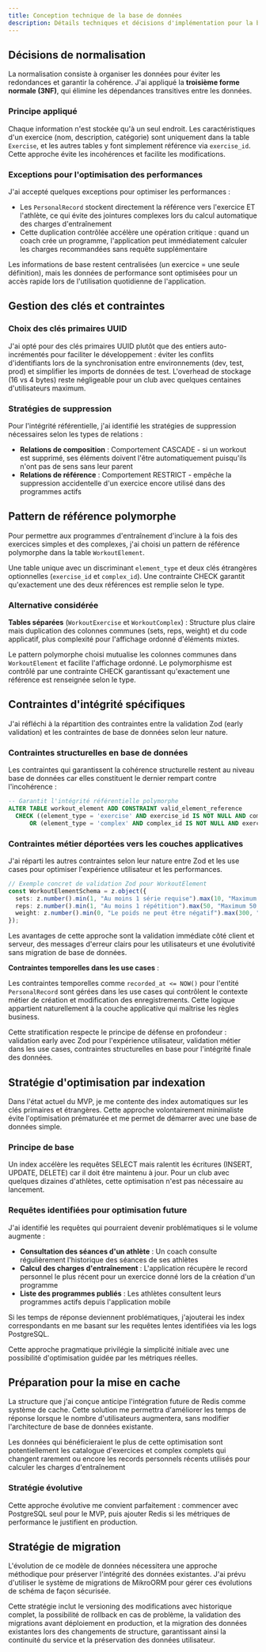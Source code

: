 ```yaml
---
title: Conception technique de la base de données
description: Détails techniques et décisions d'implémentation pour la base de données DropIt
---
```


## Décisions de normalisation

La normalisation consiste à organiser les données pour éviter les redondances et garantir la cohérence. J'ai appliqué la **troisième forme normale (3NF)**, qui élimine les dépendances transitives entre les données.

### Principe appliqué

Chaque information n'est stockée qu'à un seul endroit. Les caractéristiques d'un exercice (nom, description, catégorie) sont uniquement dans la table `Exercise`, et les autres tables y font simplement référence via `exercise_id`. Cette approche évite les incohérences et facilite les modifications.

### Exceptions pour l'optimisation des performances

J'ai accepté quelques exceptions pour optimiser les performances :

- Les `PersonalRecord` stockent directement la référence vers l'exercice ET l'athlète, ce qui évite des jointures complexes lors du calcul automatique des charges d'entraînement
- Cette duplication contrôlée accélère une opération critique : quand un coach crée un programme, l'application peut immédiatement calculer les charges recommandées sans requête supplémentaire

Les informations de base restent centralisées (un exercice = une seule définition), mais les données de performance sont optimisées pour un accès rapide lors de l'utilisation quotidienne de l'application.

## Gestion des clés et contraintes

### Choix des clés primaires UUID

J'ai opté pour des clés primaires UUID plutôt que des entiers auto-incrémentés pour faciliter le développement : éviter les conflits d'identifiants lors de la synchronisation entre environnements (dev, test, prod) et simplifier les imports de données de test. L'overhead de stockage (16 vs 4 bytes) reste négligeable pour un club avec quelques centaines d'utilisateurs maximum.

### Stratégies de suppression

Pour l'intégrité référentielle, j'ai identifié les stratégies de suppression nécessaires selon les types de relations :

- **Relations de composition** : Comportement CASCADE - si un workout est supprimé, ses éléments doivent l'être automatiquement puisqu'ils n'ont pas de sens sans leur parent
- **Relations de référence** : Comportement RESTRICT - empêche la suppression accidentelle d'un exercice encore utilisé dans des programmes actifs

## Pattern de référence polymorphe

Pour permettre aux programmes d'entraînement d'inclure à la fois des exercices simples et des complexes, j'ai choisi un pattern de référence polymorphe dans la table `WorkoutElement`.

Une table unique avec un discriminant `element_type` et deux clés étrangères optionnelles (`exercise_id` et `complex_id`). Une contrainte CHECK garantit qu'exactement une des deux références est remplie selon le type.

### Alternative considérée

**Tables séparées** (`WorkoutExercise` et `WorkoutComplex`) : Structure plus claire mais duplication des colonnes communes (sets, reps, weight) et du code applicatif, plus complexité pour l'affichage ordonné d'éléments mixtes.

Le pattern polymorphe choisi mutualise les colonnes communes dans `WorkoutElement` et facilite l'affichage ordonné. Le polymorphisme est contrôlé par une contrainte CHECK garantissant qu'exactement une référence est renseignée selon le type.

## Contraintes d'intégrité spécifiques

J'ai réfléchi à la répartition des contraintes entre la validation Zod (early validation) et les contraintes de base de données selon leur nature.

### Contraintes structurelles en base de données

Les contraintes qui garantissent la cohérence structurelle restent au niveau base de données car elles constituent le dernier rempart contre l'incohérence :

```sql
-- Garantit l'intégrité référentielle polymorphe
ALTER TABLE workout_element ADD CONSTRAINT valid_element_reference 
  CHECK ((element_type = 'exercise' AND exercise_id IS NOT NULL AND complex_id IS NULL) 
      OR (element_type = 'complex' AND complex_id IS NOT NULL AND exercise_id IS NULL));
```

### Contraintes métier déportées vers les couches applicatives

J'ai réparti les autres contraintes selon leur nature entre Zod et les use cases pour optimiser l'expérience utilisateur et les performances.

```typescript
// Exemple concret de validation Zod pour WorkoutElement
const WorkoutElementSchema = z.object({
  sets: z.number().min(1, "Au moins 1 série requise").max(10, "Maximum 30 séries"),
  reps: z.number().min(1, "Au moins 1 répétition").max(50, "Maximum 50 répétitions"),
  weight: z.number().min(0, "Le poids ne peut être négatif").max(300, "Poids maximum 300kg"),
});
```

Les avantages de cette approche sont la validation immédiate côté client et serveur, des messages d'erreur clairs pour les utilisateurs et une évolutivité sans migration de base de données.

**Contraintes temporelles dans les use cases** :

Les contraintes temporelles comme `recorded_at <= NOW()` pour l'entité `PersonalRecord` sont gérées dans les use cases qui contrôlent le contexte métier de création et modification des enregistrements. Cette logique appartient naturellement à la couche applicative qui maîtrise les règles business.

Cette stratification respecte le principe de défense en profondeur : validation early avec Zod pour l'expérience utilisateur, validation métier dans les use cases, contraintes structurelles en base pour l'intégrité finale des données.

## Stratégie d'optimisation par indexation

Dans l'état actuel du MVP, je me contente des index automatiques sur les clés primaires et étrangères. Cette approche volontairement minimaliste évite l'optimisation prématurée et me permet de démarrer avec une base de données simple.

### Principe de base

Un index accélère les requêtes SELECT mais ralentit les écritures (INSERT, UPDATE, DELETE) car il doit être maintenu à jour. Pour un club avec quelques dizaines d'athlètes, cette optimisation n'est pas nécessaire au lancement.

### Requêtes identifiées pour optimisation future

J'ai identifié les requêtes qui pourraient devenir problématiques si le volume augmente :

- **Consultation des séances d'un athlète** : Un coach consulte régulièrement l'historique des séances de ses athlètes
- **Calcul des charges d'entraînement** : L'application récupère le record personnel le plus récent pour un exercice donné lors de la création d'un programme
- **Liste des programmes publiés** : Les athlètes consultent leurs programmes actifs depuis l'application mobile

Si les temps de réponse deviennent problématiques, j'ajouterai les index correspondants en me basant sur les requêtes lentes identifiées via les logs PostgreSQL.

Cette approche pragmatique privilégie la simplicité initiale avec une possibilité d'optimisation guidée par les métriques réelles.

## Préparation pour la mise en cache

La structure que j'ai conçue anticipe l'intégration future de Redis comme système de cache. Cette solution me permettra d'améliorer les temps de réponse lorsque le nombre d'utilisateurs augmentera, sans modifier l'architecture de base de données existante.

Les données qui bénéficieraient le plus de cette optimisation sont potentiellement les catalogue d'exercices et complex complets qui changent rarement ou encore les records personnels récents utilisés pour calculer les charges d'entraînement

### Stratégie évolutive

Cette approche évolutive me convient parfaitement : commencer avec PostgreSQL seul pour le MVP, puis ajouter Redis si les métriques de performance le justifient en production.

## Stratégie de migration

L'évolution de ce modèle de données nécessitera une approche méthodique pour préserver l'intégrité des données existantes. J'ai prévu d'utiliser le système de migrations de MikroORM pour gérer ces évolutions de schéma de façon sécurisée.

Cette stratégie inclut le versioning des modifications avec historique complet, la possibilité de rollback en cas de problème, la validation des migrations avant déploiement en production, et la migration des données existantes lors des changements de structure, garantissant ainsi la continuité du service et la préservation des données utilisateur.
